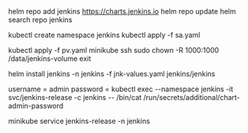 helm repo add jenkins https://charts.jenkins.io
helm repo update
helm search repo jenkins

kubectl create namespace jenkins
kubectl apply -f sa.yaml

kubectl apply -f pv.yaml
minikube ssh
sudo chown -R 1000:1000 /data/jenkins-volume
exit

helm install jenkins -n jenkins -f jnk-values.yaml jenkins/jenkins

username = admin
password = 
           kubectl exec --namespace jenkins -it svc/jenkins-release -c jenkins -- /bin/cat /run/secrets/additional/chart-admin-password

minikube service jenkins-release -n jenkins